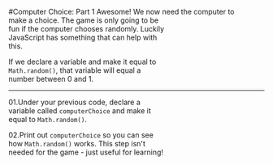 #Computer Choice: Part 1
Awesome! We now need the computer to  
make a choice. The game is only going to be  
fun if the computer chooses randomly. Luckily  
JavaScript has something that can help with   
this.

If we declare a variable and make it equal to  
`Math.random()`, that variable will equal a  
number between 0 and 1.
***
01.Under your previous code, declare a  
variable called `computerChoice` and make it  
equal to `Math.random()`.

02.Print out `computerChoice` so you can see  
how `Math.random()` works. This step isn't  
needed for the game - just useful for learning!